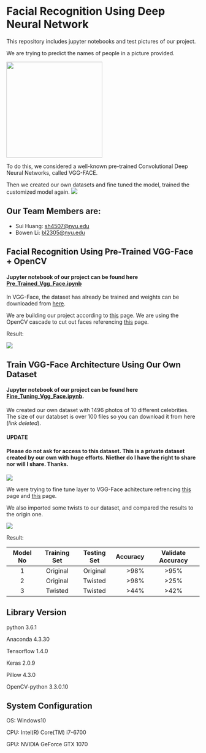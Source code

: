 # Facial Recognition Using Deep Neural Network

This repository includes jupyter notebooks and test pictures of our project.

We are trying to predict the names of people in a picture provided.  

<img src="https://github.com/skylarhuang/ML_project/blob/master/mg.jpg?raw=true" width="250">

To do this, we considered a well-known pre-trained Convolutional Deep Neural Networks, called VGG-FACE.

Then we created our own datasets and fine tuned the model, trained the customized model again.
<img src="https://github.com/skylarhuang/ML_project/blob/master/name.PNG?raw=true" >

## Our Team Members are:
* Sui Huang: sh4507@nyu.edu
* Bowen Li: bl2305@nyu.edu

## Facial Recognition Using Pre-Trained VGG-Face + OpenCV
#### Jupyter notebook of our project can be found here [Pre_Trained_Vgg_Face.ipynb](https://github.com/skylarhuang/ML_project/blob/master/pre_trained_vgg_face.ipynb)

In VGG-Face, the dataset has already be trained and weights can be downloaded from [here](http:http://www.robots.ox.ac.uk/~vgg/software/vgg_face/src/vgg_face_matconvnet.tar.gz).

We are building our project according to [this](https://aboveintelligent.com/face-recognition-with-keras-and-opencv-2baf2a83b799) page.
We are using the OpenCV cascade to cut out faces referencing [this](https://realpython.com/blog/python/face-recognition-with-python/)  page.

Result:

<img src="https://github.com/skylarhuang/ML_project/blob/master/mgresult.PNG?raw=true">

## Train VGG-Face Architecture Using Our Own Dataset
#### Jupyter notebook of our project can be found here [Fine_Tuning_Vgg_Face.ipynb](https://github.com/skylarhuang/ML_project/blob/master/Fine_Tuning_Vgg_Face.ipynb).

We created our own dataset with 1496 photos of 10 different celebrities. 
The size of our databset is over 100 files so you can download it from here (*link deleted*).

#### UPDATE
#### Please do not ask for access to this dataset. This is a private dataset created by our own with huge efforts. Niether do I have the right to share nor will I share. Thanks.

<img src="https://github.com/skylarhuang/ML_project/blob/master/Dataset.PNG?raw=true">

We were trying to fine tune layer to VGG-Face achitecture refrencing [this](https://blog.keras.io/building-powerful-image-classification-models-using-very-little-data.html) page and [this](https://github.com/rcmalli/keras-vggface) page.

We also imported some twists to our dataset, and compared the results to the origin one.

<img src="https://github.com/skylarhuang/ML_project/blob/master/Dataset_twist.PNG?raw=true">

Result:

 
 | Model No   | Training Set   | Testing Set  |  Accuracy | Validate Accuracy|
 | :---:      |     :---:      |   :---:      |  ---:     | :----:|
 | 1          | Original       | Original     |  >98%     | >95%|
 | 2          | Original       | Twisted      |  >98%     | >25%|
 | 3          | Twisted        | Twisted      |  >44%     | >42%|



## Library Version
python 3.6.1

Anaconda 4.3.30

Tensorflow 1.4.0

Keras 2.0.9

Pillow 4.3.0

OpenCV-python 3.3.0.10

## System Configuration
OS: Windows10

CPU: Intel(R) Core(TM) i7-6700 

GPU: NVIDIA GeForce GTX 1070 
